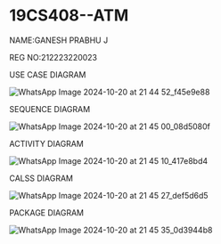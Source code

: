 # 19CS408--ATM
NAME:GANESH PRABHU J

REG NO:212223220023

USE CASE DIAGRAM

![WhatsApp Image 2024-10-20 at 21 44 52_f45e9e88](https://github.com/user-attachments/assets/d6252d24-d625-483c-8224-6d56d5871e91)

SEQUENCE DIAGRAM

![WhatsApp Image 2024-10-20 at 21 45 00_08d5080f](https://github.com/user-attachments/assets/38a08950-f33f-4738-add8-c3da38324a48)

ACTIVITY DIAGRAM

![WhatsApp Image 2024-10-20 at 21 45 10_417e8bd4](https://github.com/user-attachments/assets/dc38df3b-6af2-4068-a8f4-9718c3ebbc50)

CALSS DIAGRAM

![WhatsApp Image 2024-10-20 at 21 45 27_def5d6d5](https://github.com/user-attachments/assets/e247aa69-b33b-4165-9818-f308fab90eeb)

PACKAGE DIAGRAM

![WhatsApp Image 2024-10-20 at 21 45 35_0d3944b8](https://github.com/user-attachments/assets/18900d2d-c819-4b6d-9bcd-405babf3c81b)

